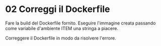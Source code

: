# 02 Correggi il Dockerfile

Fare la build del Dockerfile fornito. Eseguire l'immagine creata passando come variabile d'ambiente ITEM una stringa a piacere.

Correggere il Dockerfile in modo da risolvere l'errore.
